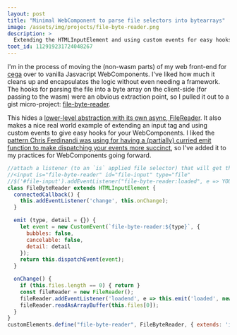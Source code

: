 ```yaml
---
layout: post
title: "Minimal WebComponent to parse file selectors into bytearrays"
image: /assets/img/projects/file-byte-reader.png
description: >
  Extending the HTMLInputElement and using custom events for easy hooks
toot_id: 112919231724048267
---
```


I'm in the process of moving the (non-wasm parts) of my web front-end for [cega](/projects/cega) over to vanilla Jasvacript WebComponents. I've liked how much it cleans up and encapsulates the logic without even needing a framework. The hooks for parsing the file into a byte array on the client-side (for passing to the wasm) were an obvious extraction point, so I pulled it out to a gist micro-project: [file-byte-reader](/projects/file-byte-reader).

This hides a [lower-level abstraction with its own async, FileReader](https://developer.mozilla.org/en-US/docs/Web/API/FileReader). It also makes a nice real world example of extending an input tag and using custom events to give easy hooks for your WebComponents.  I liked the [pattern Chris Ferdinandi was using for having a (partially) curried emit function to make dispatching your events more succinct](https://gomakethings.com/custom-events-in-web-components/), so I've added it to my practices for WebComponents going forward.

```javascript
//attach a listener (to an `is` applied file selector) that will get the parsed byte array:
//<input is="file-byte-reader" id="file-input" type="file"
//$('#file-input').addEventListener("file-byte-reader:loaded", e => YOURHANDLER(e.detail));
class FileByteReader extends HTMLInputElement {
  connectedCallback() {
    this.addEventListener('change', this.onChange);
  }

  emit (type, detail = {}) {
    let event = new CustomEvent(`file-byte-reader:${type}`, {
      bubbles: false,
      cancelable: false,
      detail: detail
    });
    return this.dispatchEvent(event);
  }

  onChange() {
    if (this.files.length == 0) { return }
    const fileReader = new FileReader();
    fileReader.addEventListener('loadend', e => this.emit('loaded', new Int8Array(fileReader.result)));
    fileReader.readAsArrayBuffer(this.files[0]);
  }
}
customElements.define("file-byte-reader", FileByteReader, { extends: 'input'});
```